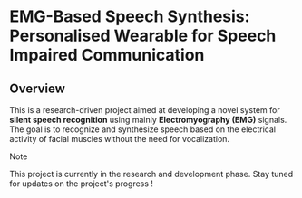 # EMG-Based Speech Synthesis: Personalised Wearable for Speech Impaired Communication

## Overview

This is a research-driven project aimed at developing a novel system for **silent speech recognition** using mainly **Electromyography (EMG)** signals. The goal is to recognize and synthesize speech based on the electrical activity of facial muscles without the need for vocalization.

> [!NOTE]
> This project is currently in the research and development phase. Stay tuned for updates on the project's progress !
